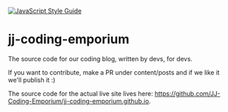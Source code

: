 [![JavaScript Style Guide](https://cdn.rawgit.com/standard/standard/master/badge.svg)](https://github.com/standard/standard)

# jj-coding-emporium

The source code for our coding blog, written by devs, for devs.

If you want to contribute, make a PR under content/posts and if we like it we'll publish it :)

The source code for the actual live site lives here: https://github.com/JJ-Coding-Emporium/jj-coding-emporium.github.io.

